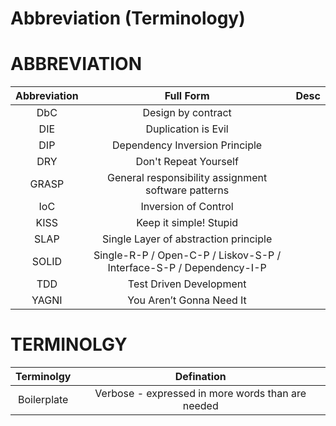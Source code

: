 # Abbreviation (Terminology)

# ABBREVIATION

Abbreviation|Full Form|Desc
:-:|:-:|:-:
DbC|Design by contract|
DIE|Duplication is Evil|
DIP|Dependency Inversion Principle|
DRY|Don't Repeat Yourself|
GRASP|General responsibility assignment software patterns|
IoC|Inversion of Control| 
KISS|Keep it simple! Stupid|
SLAP|Single Layer of abstraction principle|
SOLID|Single-R-P / Open-C-P / Liskov-S-P / Interface-S-P / Dependency-I-P |
TDD|Test Driven Development|
YAGNI|You Aren’t Gonna Need It|

# TERMINOLGY

Terminolgy|Defination
:-:|:-:
Boilerplate|Verbose - expressed in more words than are needed

